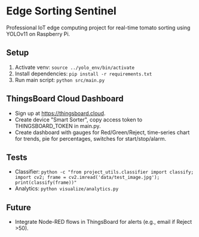 # Edge Sorting Sentinel
Professional IoT edge computing project for real-time tomato sorting using YOLOv11 on Raspberry Pi.

## Setup
1. Activate venv: `source ../yolo_env/bin/activate`
2. Install dependencies: `pip install -r requirements.txt`
3. Run main script: `python src/main.py`

## ThingsBoard Cloud Dashboard
- Sign up at https://thingsboard.cloud.
- Create device "Smart Sorter", copy access token to THINGSBOARD_TOKEN in main.py.
- Create dashboard with gauges for Red/Green/Reject, time-series chart for trends, pie for percentages, switches for start/stop/alarm.

## Tests
- Classifier: `python -c "from project_utils.classifier import classify; import cv2; frame = cv2.imread('data/test_image.jpg'); print(classify(frame))"`
- Analytics: `python visualize/analytics.py`

## Future
- Integrate Node-RED flows in ThingsBoard for alerts (e.g., email if Reject >50).
